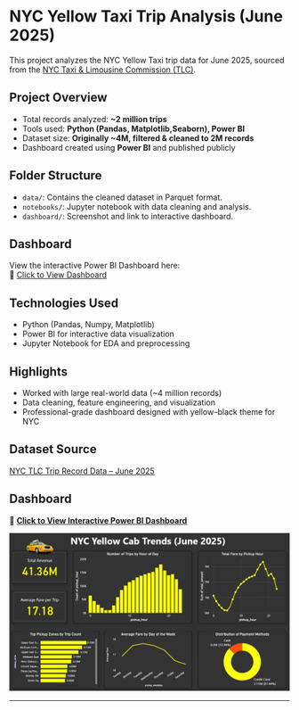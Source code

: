# NYC Yellow Taxi Trip Analysis (June 2025)

This project analyzes the NYC Yellow Taxi trip data for June 2025, sourced from the [NYC Taxi & Limousine Commission (TLC)](https://www.nyc.gov/site/tlc/about/tlc-trip-record-data.page).

## Project Overview
- Total records analyzed: **~2 million trips**
- Tools used: **Python (Pandas, Matplotlib,Seaborn), Power BI**
- Dataset size: **Originally ~4M, filtered & cleaned to 2M records**
- Dashboard created using **Power BI** and published publicly

## Folder Structure
- `data/`: Contains the cleaned dataset in Parquet format.
- `notebooks/`: Jupyter notebook with data cleaning and analysis.
- `dashboard/`: Screenshot and link to interactive dashboard.

## Dashboard
View the interactive Power BI Dashboard here:  
🔗 [Click to View Dashboard](https://app.powerbi.com/view?r=eyJrIjoiYzkyZGMxYzMtMjE2Zi00YWFlLWE4NDAtNGI2ZjVjMTRkMGQzIiwidCI6ImRhYTU5MmNhLWRlN2ItNGM1NC04ODM2LTkxYTY2OTBmZTE5NyJ9)

## Technologies Used
- Python (Pandas, Numpy, Matplotlib)
- Power BI for interactive data visualization
- Jupyter Notebook for EDA and preprocessing

## Highlights
- Worked with large real-world data (~4 million records)
- Data cleaning, feature engineering, and visualization
- Professional-grade dashboard designed with yellow–black theme for NYC

## Dataset Source
[NYC TLC Trip Record Data – June 2025](https://www.nyc.gov/site/tlc/about/tlc-trip-record-data.page)

## Dashboard

🔗 [**Click to View Interactive Power BI Dashboard**](https://app.powerbi.com/view?r=eyJrIjoiYzkyZGMxYzMtMjE2Zi00YWFlLWE4NDAtNGI2ZjVjMTRkMGQzIiwidCI6ImRhYTU5MmNhLWRlN2ItNGM1NC04ODM2LTkxYTY2OTBmZTE5NyJ9)

<img src="dashboard/dashboard.png" alt="NYC Yellow Taxi Dashboard" width="800"/>


---
